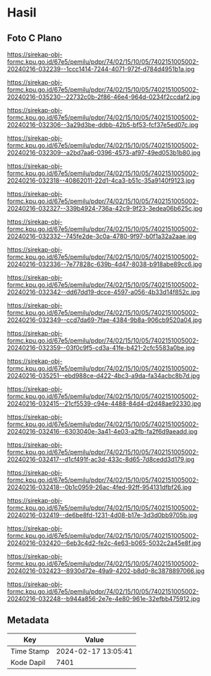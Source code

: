 # Hasil

## Foto C Plano

https://sirekap-obj-formc.kpu.go.id/67e5/pemilu/pdpr/74/02/15/10/05/7402151005002-20240216-032239--1ccc1414-7244-4071-972f-d784d4951b1a.jpg

https://sirekap-obj-formc.kpu.go.id/67e5/pemilu/pdpr/74/02/15/10/05/7402151005002-20240216-035230--22732c0b-2f86-46e4-964d-0234f2ccdaf2.jpg

https://sirekap-obj-formc.kpu.go.id/67e5/pemilu/pdpr/74/02/15/10/05/7402151005002-20240216-032306--3a29d3be-ddbb-42b5-bf53-fcf37e5ed07c.jpg

https://sirekap-obj-formc.kpu.go.id/67e5/pemilu/pdpr/74/02/15/10/05/7402151005002-20240216-032309--a2bd7aa6-0396-4573-af97-49ed053b1b80.jpg

https://sirekap-obj-formc.kpu.go.id/67e5/pemilu/pdpr/74/02/15/10/05/7402151005002-20240216-032318--40862011-22d1-4ca3-b51c-35a9140f9123.jpg

https://sirekap-obj-formc.kpu.go.id/67e5/pemilu/pdpr/74/02/15/10/05/7402151005002-20240216-032327--339b4924-736a-42c9-9f23-3edea06b625c.jpg

https://sirekap-obj-formc.kpu.go.id/67e5/pemilu/pdpr/74/02/15/10/05/7402151005002-20240216-032332--745fe2de-3c0a-4780-9f97-b0f1a32a2aae.jpg

https://sirekap-obj-formc.kpu.go.id/67e5/pemilu/pdpr/74/02/15/10/05/7402151005002-20240216-032336--7e77828c-639b-4d47-8038-b918abe89cc6.jpg

https://sirekap-obj-formc.kpu.go.id/67e5/pemilu/pdpr/74/02/15/10/05/7402151005002-20240216-032342--dd67dd19-dcce-4597-a056-4b33d14f852c.jpg

https://sirekap-obj-formc.kpu.go.id/67e5/pemilu/pdpr/74/02/15/10/05/7402151005002-20240216-032349--ccd7da69-7fae-4384-9b8a-906cb9520a04.jpg

https://sirekap-obj-formc.kpu.go.id/67e5/pemilu/pdpr/74/02/15/10/05/7402151005002-20240216-032359--03f0c9f5-cd3a-41fe-b421-2cfc5583a0be.jpg

https://sirekap-obj-formc.kpu.go.id/67e5/pemilu/pdpr/74/02/15/10/05/7402151005002-20240216-035251--ebd988ce-d422-4bc3-a9da-fa34acbc8b7d.jpg

https://sirekap-obj-formc.kpu.go.id/67e5/pemilu/pdpr/74/02/15/10/05/7402151005002-20240216-032415--21cf5539-c94e-4488-84d4-d2d48ae92330.jpg

https://sirekap-obj-formc.kpu.go.id/67e5/pemilu/pdpr/74/02/15/10/05/7402151005002-20240216-032416--6303040e-3a41-4e03-a2fb-fa2f6d9aeadd.jpg

https://sirekap-obj-formc.kpu.go.id/67e5/pemilu/pdpr/74/02/15/10/05/7402151005002-20240216-032417--d1cf491f-ac3d-433c-8d65-7d8cedd3d179.jpg

https://sirekap-obj-formc.kpu.go.id/67e5/pemilu/pdpr/74/02/15/10/05/7402151005002-20240216-032418--0b1c0959-26ac-4fed-92ff-954131dfbf26.jpg

https://sirekap-obj-formc.kpu.go.id/67e5/pemilu/pdpr/74/02/15/10/05/7402151005002-20240216-032419--de6be8fd-1231-4d08-b17e-3d3d0bb9705b.jpg

https://sirekap-obj-formc.kpu.go.id/67e5/pemilu/pdpr/74/02/15/10/05/7402151005002-20240216-032420--6eb3c4d2-fe2c-4e63-b065-5032c2a45e8f.jpg

https://sirekap-obj-formc.kpu.go.id/67e5/pemilu/pdpr/74/02/15/10/05/7402151005002-20240216-032423--8930d72e-49a9-4202-b8d0-8c3878897066.jpg

https://sirekap-obj-formc.kpu.go.id/67e5/pemilu/pdpr/74/02/15/10/05/7402151005002-20240216-032248--b944a856-2e7e-4e80-961e-32efbb475912.jpg


## Metadata

| Key        | Value               |
| ---------- | ------------------- |
| Time Stamp | 2024-02-17 13:05:41 |
| Kode Dapil | 7401                |



